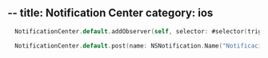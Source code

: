 --
title: Notification Center
category: ios
---

```swift
  NotificationCenter.default.addObserver(self, selector: #selector(triggeredNotice(_:)), name: NSNotification.Name("Notificacion"), object: nil)
```

```swift
  NotificationCenter.default.post(name: NSNotification.Name("Notificacion"), object: nil)
```
